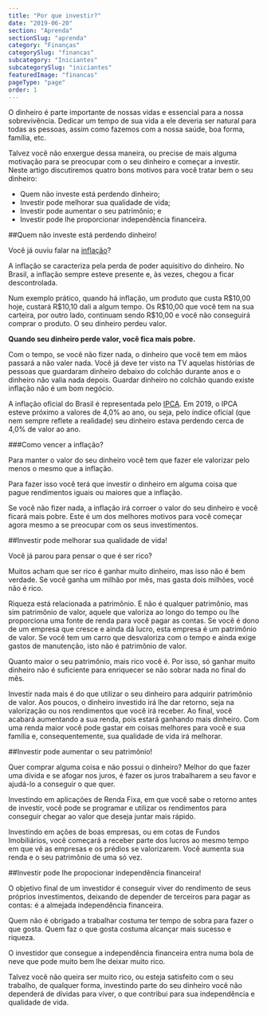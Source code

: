 ```yaml
---
title: "Por que investir?"
date: "2019-06-20"
section: "Aprenda"
sectionSlug: "aprenda"
category: "Finanças"
categorySlug: "financas"
subcategory: "Iniciantes"
subcategorySlug: "iniciantes"
featuredImage: "financas"
pageType: "page"
order: 1
---
```


O dinheiro é parte importante de nossas vidas e essencial para a nossa sobrevivência. Dedicar um tempo de sua vida a ele deveria ser natural para todas as pessoas, assim como fazemos com a nossa saúde, boa forma, família, etc.

Talvez você não enxergue dessa maneira, ou precise de mais alguma motivação para se preocupar com o seu dinheiro e começar a investir. Neste artigo discutiremos quatro bons motivos para você tratar bem o seu dinheiro:

- Quem não investe está perdendo dinheiro;
- Investir pode melhorar sua qualidade de vida;
- Investir pode aumentar o seu patrimônio; e
- Investir pode lhe proporcionar independência financeira.

##Quem não investe está perdendo dinheiro!

Você já ouviu falar na [inflação](/aprenda/financas/economia/inflacao)?

A inflação se caracteriza pela perda de poder aquisitivo do dinheiro. No Brasil, a inflação sempre esteve presente e, às vezes, chegou a ficar descontrolada.

Num exemplo prático, quando há inflação, um produto que custa R\$10,00 hoje, custará R\$10,10 dali a algum tempo. Os R\$10,00 que você tem na sua carteira, por outro lado, continuam sendo R\$10,00 e você não conseguirá comprar o produto. O seu dinheiro perdeu valor.

**Quando seu dinheiro perde valor, você fica mais pobre.**

Com o tempo, se você não fizer nada, o dinheiro que você tem em mãos passará a não valer nada. Você já deve ter visto na TV aquelas histórias de pessoas que guardaram dinheiro debaixo do colchão durante anos e o dinheiro não valia nada depois. Guardar dinheiro no colchão quando existe inflação não é um bom negócio.

A inflação oficial do Brasil é representada pelo [IPCA](/aprenda/financas/economia/indice-de-precos). Em 2019, o IPCA esteve próximo a valores de 4,0% ao ano, ou seja, pelo índice oficial (que nem sempre reflete a realidade) seu dinheiro estava perdendo cerca de 4,0% de valor ao ano.

###Como vencer a inflação?

Para manter o valor do seu dinheiro você tem que fazer ele valorizar pelo menos o mesmo que a inflação.

Para fazer isso você terá que investir o dinheiro em alguma coisa que pague rendimentos iguais ou maiores que a inflação.

Se você não fizer nada, a inflação irá corroer o valor do seu dinheiro e você ficará mais pobre. Este é um dos melhores motivos para você começar agora mesmo a se preocupar com os seus investimentos.

##Investir pode melhorar sua qualidade de vida!

Você já parou para pensar o que é ser rico?

Muitos acham que ser rico é ganhar muito dinheiro, mas isso não é bem verdade. Se você ganha um milhão por mês, mas gasta dois milhões, você não é rico.

Riqueza está relacionada a patrimônio. E não é qualquer patrimônio, mas sim patrimônio de valor, aquele que valoriza ao longo do tempo ou lhe proporciona uma fonte de renda para você pagar as contas. Se você é dono de um empresa que cresce e ainda dá lucro, esta empresa é um patrimônio de valor. Se você tem um carro que desvaloriza com o tempo e ainda exige gastos de manutenção, isto não é patrimônio de valor.

Quanto maior o seu patrimônio, mais rico você é. Por isso, só ganhar muito dinheiro não é suficiente para enriquecer se não sobrar nada no final do mês.

Investir nada mais é do que utilizar o seu dinheiro para adquirir patrimônio de valor. Aos poucos, o dinheiro investido irá lhe dar retorno, seja na valorização ou nos rendimentos que você irá receber. Ao final, você acabará aumentando a sua renda, pois estará ganhando mais dinheiro. Com uma renda maior você pode gastar em coisas melhores para você e sua família e, consequentemente, sua qualidade de vida irá melhorar.

##Investir pode aumentar o seu patrimônio!

Quer comprar alguma coisa e não possui o dinheiro? Melhor do que fazer uma dívida e se afogar nos juros, é fazer os juros trabalharem a seu favor e ajudá-lo a conseguir o que quer.

Investindo em aplicações de Renda Fixa, em que você sabe o retorno antes de investir, você pode se programar e utilizar os rendimentos para conseguir chegar ao valor que deseja juntar mais rápido.

Investindo em ações de boas empresas, ou em cotas de Fundos Imobiliários, você começará a receber parte dos lucros ao mesmo tempo em que vê as empresas e os prédios se valorizarem. Você aumenta sua renda e o seu patrimônio de uma só vez.

##Investir pode lhe propocionar independência financeira!

O objetivo final de um investidor é conseguir viver do rendimento de seus próprios investimentos, deixando de depender de terceiros para pagar as contas: é a almejada independência financeira.

Quem não é obrigado a trabalhar costuma ter tempo de sobra para fazer o que gosta. Quem faz o que gosta costuma alcançar mais sucesso e riqueza.

O investidor que consegue a independência financeira entra numa bola de neve que pode muito bem lhe deixar muito rico.

Talvez você não queira ser muito rico, ou esteja satisfeito com o seu trabalho, de qualquer forma, investindo parte do seu dinheiro você não dependerá de dívidas para viver, o que contribui para sua independência e qualidade de vida.
